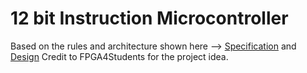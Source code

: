 # 12 bit Instruction Microcontroller 
Based on the rules and architecture shown here --> [Specification](https://www.fpga4student.com/2016/11/verilog-hdl-implementation-of-micro.html) and [Design](https://www.fpga4student.com/2016/11/verilog-microcontroller-code.html)
Credit to FPGA4Students for the project idea.
